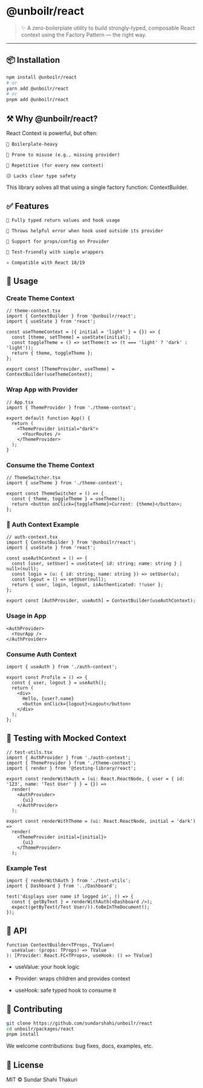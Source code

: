 # @unboilr/react

> ✨ A zero-boilerplate utility to build strongly-typed, composable React context using the Factory Pattern — the right way.

---

## 📦 Installation

```bash
npm install @unboilr/react
# or
yarn add @unboilr/react
# or
pnpm add @unboilr/react
```

## ⚒️ Why @unboilr/react?

React Context is powerful, but often:

    🧱 Boilerplate-heavy

    🧩 Prone to misuse (e.g., missing provider)

    🔁 Repetitive (for every new context)

    😕 Lacks clear type safety

This library solves all that using a single factory function: ContextBuilder.

## ✅ Features

    🧠 Fully typed return values and hook usage

    🚫 Throws helpful error when hook used outside its provider

    🔧 Support for props/config on Provider

    🧪 Test-friendly with simple wrappers

    ⚛️ Compatible with React 18/19

## 🚀 Usage
### Create Theme Context
```tsx 
// theme-context.tsx
import { ContextBuilder } from '@unboilr/react';
import { useState } from 'react';

const useThemeContext = ({ initial = 'light' } = {}) => {
  const [theme, setTheme] = useState(initial);
  const toggleTheme = () => setTheme(t => (t === 'light' ? 'dark' : 'light'));
  return { theme, toggleTheme };
};

export const [ThemeProvider, useTheme] = ContextBuilder(useThemeContext);

```
### Wrap App with Provider
```tsx
// App.tsx
import { ThemeProvider } from './theme-context';

export default function App() {
  return (
    <ThemeProvider initial="dark">
      <YourRoutes />
    </ThemeProvider>
  );
}
```
### Consume the Theme Context
```tsx
// ThemeSwitcher.tsx
import { useTheme } from './theme-context';

export const ThemeSwitcher = () => {
  const { theme, toggleTheme } = useTheme();
  return <button onClick={toggleTheme}>Current: {theme}</button>;
};
```
### 🔐 Auth Context Example
```tsx
// auth-context.tsx
import { ContextBuilder } from '@unboilr/react';
import { useState } from 'react';

const useAuthContext = () => {
  const [user, setUser] = useState<{ id: string; name: string } | null>(null);
  const login = (u: { id: string; name: string }) => setUser(u);
  const logout = () => setUser(null);
  return { user, login, logout, isAuthenticated: !!user };
};

export const [AuthProvider, useAuth] = ContextBuilder(useAuthContext);

```
### Usage in App
```tsx
<AuthProvider>
  <YourApp />
</AuthProvider>

```
### Consume Auth Context
```tsx
import { useAuth } from './auth-context';

export const Profile = () => {
  const { user, logout } = useAuth();
  return (
    <div>
      Hello, {user?.name}
      <button onClick={logout}>Logout</button>
    </div>
  );
};

```
## 🧪 Testing with Mocked Context
```tsx
// test-utils.tsx
import { AuthProvider } from './auth-context';
import { ThemeProvider } from './theme-context';
import { render } from '@testing-library/react';

export const renderWithAuth = (ui: React.ReactNode, { user = { id: '123', name: 'Test User' } } = {}) =>
  render(
    <AuthProvider>
      {ui}
    </AuthProvider>
  );

export const renderWithTheme = (ui: React.ReactNode, initial = 'dark') =>
  render(
    <ThemeProvider initial={initial}>
      {ui}
    </ThemeProvider>
  );

```
### Example Test
```tsx
import { renderWithAuth } from './test-utils';
import { Dashboard } from '../Dashboard';

test('displays user name if logged in', () => {
  const { getByText } = renderWithAuth(<Dashboard />);
  expect(getByText(/Test User/)).toBeInTheDocument();
});

```


## 🧠 API
```tsx
function ContextBuilder<TProps, TValue>(
  useValue: (props: TProps) => TValue
): [Provider: React.FC<TProps>, useHook: () => TValue]
```

  - useValue: your hook logic

  - Provider: wraps children and provides context

  - useHook: safe typed hook to consume it
    

## 🤝 Contributing

```bash
git clone https://github.com/sundarshahi/unboilr/react
cd unboilr/packages/react
pnpm install
```

We welcome contributions: bug fixes, docs, examples, etc.

## 📄 License

MIT © Sundar Shahi Thakuri